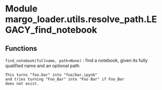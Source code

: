 Module margo_loader.utils.resolve_path.LEGACY_find_notebook
===========================================================

Functions
---------

    
`find_notebook(fullname, path=None)`
:   find a notebook, given its fully qualified name and an optional path
    
    This turns "foo.bar" into "foo/bar.ipynb"
    and tries turning "Foo_Bar" into "Foo Bar" if Foo_Bar
    does not exist.